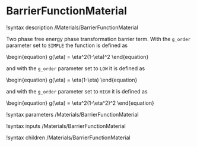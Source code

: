 # BarrierFunctionMaterial

!syntax description /Materials/BarrierFunctionMaterial

Two phase free energy phase transformation barrier term.
With the `g_order` parameter set to `SIMPLE` the function is defined as

\begin{equation}
g(\eta) = \eta^2(1-\eta)^2
\end{equation}

and with the  `g_order` parameter set to `LOW` it is defined as

\begin{equation}
g(\eta) = \eta(1-\eta)
\end{equation}

and with the  `g_order` parameter set to `HIGH` it is defined as

\begin{equation}
g(\eta) = \eta^2(1-\eta^2)^2
\end{equation}

!syntax parameters /Materials/BarrierFunctionMaterial

!syntax inputs /Materials/BarrierFunctionMaterial

!syntax children /Materials/BarrierFunctionMaterial
